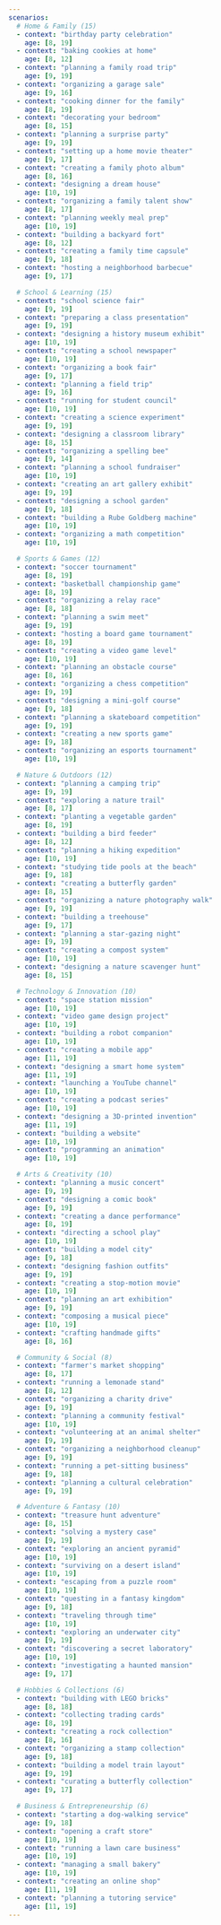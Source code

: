 ```yaml
---
scenarios:
  # Home & Family (15)
  - context: "birthday party celebration"
    age: [8, 19]
  - context: "baking cookies at home"
    age: [8, 12]
  - context: "planning a family road trip"
    age: [9, 19]
  - context: "organizing a garage sale"
    age: [9, 16]
  - context: "cooking dinner for the family"
    age: [8, 19]
  - context: "decorating your bedroom"
    age: [8, 15]
  - context: "planning a surprise party"
    age: [9, 19]
  - context: "setting up a home movie theater"
    age: [9, 17]
  - context: "creating a family photo album"
    age: [8, 16]
  - context: "designing a dream house"
    age: [10, 19]
  - context: "organizing a family talent show"
    age: [8, 17]
  - context: "planning weekly meal prep"
    age: [10, 19]
  - context: "building a backyard fort"
    age: [8, 12]
  - context: "creating a family time capsule"
    age: [9, 18]
  - context: "hosting a neighborhood barbecue"
    age: [9, 17]

  # School & Learning (15)
  - context: "school science fair"
    age: [9, 19]
  - context: "preparing a class presentation"
    age: [9, 19]
  - context: "designing a history museum exhibit"
    age: [10, 19]
  - context: "creating a school newspaper"
    age: [10, 19]
  - context: "organizing a book fair"
    age: [9, 17]
  - context: "planning a field trip"
    age: [9, 16]
  - context: "running for student council"
    age: [10, 19]
  - context: "creating a science experiment"
    age: [9, 19]
  - context: "designing a classroom library"
    age: [8, 15]
  - context: "organizing a spelling bee"
    age: [9, 14]
  - context: "planning a school fundraiser"
    age: [10, 19]
  - context: "creating an art gallery exhibit"
    age: [9, 19]
  - context: "designing a school garden"
    age: [9, 18]
  - context: "building a Rube Goldberg machine"
    age: [10, 19]
  - context: "organizing a math competition"
    age: [10, 19]

  # Sports & Games (12)
  - context: "soccer tournament"
    age: [8, 19]
  - context: "basketball championship game"
    age: [8, 19]
  - context: "organizing a relay race"
    age: [8, 18]
  - context: "planning a swim meet"
    age: [9, 19]
  - context: "hosting a board game tournament"
    age: [8, 19]
  - context: "creating a video game level"
    age: [10, 19]
  - context: "planning an obstacle course"
    age: [8, 16]
  - context: "organizing a chess competition"
    age: [9, 19]
  - context: "designing a mini-golf course"
    age: [9, 18]
  - context: "planning a skateboard competition"
    age: [9, 19]
  - context: "creating a new sports game"
    age: [9, 18]
  - context: "organizing an esports tournament"
    age: [10, 19]

  # Nature & Outdoors (12)
  - context: "planning a camping trip"
    age: [9, 19]
  - context: "exploring a nature trail"
    age: [8, 17]
  - context: "planting a vegetable garden"
    age: [8, 19]
  - context: "building a bird feeder"
    age: [8, 12]
  - context: "planning a hiking expedition"
    age: [10, 19]
  - context: "studying tide pools at the beach"
    age: [9, 18]
  - context: "creating a butterfly garden"
    age: [8, 15]
  - context: "organizing a nature photography walk"
    age: [9, 19]
  - context: "building a treehouse"
    age: [9, 17]
  - context: "planning a star-gazing night"
    age: [9, 19]
  - context: "creating a compost system"
    age: [10, 19]
  - context: "designing a nature scavenger hunt"
    age: [8, 15]

  # Technology & Innovation (10)
  - context: "space station mission"
    age: [10, 19]
  - context: "video game design project"
    age: [10, 19]
  - context: "building a robot companion"
    age: [10, 19]
  - context: "creating a mobile app"
    age: [11, 19]
  - context: "designing a smart home system"
    age: [11, 19]
  - context: "launching a YouTube channel"
    age: [10, 19]
  - context: "creating a podcast series"
    age: [10, 19]
  - context: "designing a 3D-printed invention"
    age: [11, 19]
  - context: "building a website"
    age: [10, 19]
  - context: "programming an animation"
    age: [10, 19]

  # Arts & Creativity (10)
  - context: "planning a music concert"
    age: [9, 19]
  - context: "designing a comic book"
    age: [9, 19]
  - context: "creating a dance performance"
    age: [8, 19]
  - context: "directing a school play"
    age: [10, 19]
  - context: "building a model city"
    age: [9, 18]
  - context: "designing fashion outfits"
    age: [9, 19]
  - context: "creating a stop-motion movie"
    age: [10, 19]
  - context: "planning an art exhibition"
    age: [9, 19]
  - context: "composing a musical piece"
    age: [10, 19]
  - context: "crafting handmade gifts"
    age: [8, 16]

  # Community & Social (8)
  - context: "farmer's market shopping"
    age: [8, 17]
  - context: "running a lemonade stand"
    age: [8, 12]
  - context: "organizing a charity drive"
    age: [9, 19]
  - context: "planning a community festival"
    age: [10, 19]
  - context: "volunteering at an animal shelter"
    age: [9, 19]
  - context: "organizing a neighborhood cleanup"
    age: [9, 19]
  - context: "running a pet-sitting business"
    age: [9, 18]
  - context: "planning a cultural celebration"
    age: [9, 19]

  # Adventure & Fantasy (10)
  - context: "treasure hunt adventure"
    age: [8, 15]
  - context: "solving a mystery case"
    age: [9, 19]
  - context: "exploring an ancient pyramid"
    age: [10, 19]
  - context: "surviving on a desert island"
    age: [10, 19]
  - context: "escaping from a puzzle room"
    age: [10, 19]
  - context: "questing in a fantasy kingdom"
    age: [9, 18]
  - context: "traveling through time"
    age: [10, 19]
  - context: "exploring an underwater city"
    age: [9, 19]
  - context: "discovering a secret laboratory"
    age: [10, 19]
  - context: "investigating a haunted mansion"
    age: [9, 17]

  # Hobbies & Collections (6)
  - context: "building with LEGO bricks"
    age: [8, 18]
  - context: "collecting trading cards"
    age: [8, 19]
  - context: "creating a rock collection"
    age: [8, 16]
  - context: "organizing a stamp collection"
    age: [9, 18]
  - context: "building a model train layout"
    age: [9, 19]
  - context: "curating a butterfly collection"
    age: [9, 17]

  # Business & Entrepreneurship (6)
  - context: "starting a dog-walking service"
    age: [9, 18]
  - context: "opening a craft store"
    age: [10, 19]
  - context: "running a lawn care business"
    age: [10, 19]
  - context: "managing a small bakery"
    age: [10, 19]
  - context: "creating an online shop"
    age: [11, 19]
  - context: "planning a tutoring service"
    age: [11, 19]
---
```

